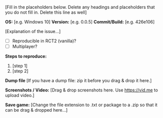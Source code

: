 [Fill in the placeholders below. Delete any headings and placeholders that you do not fill in. Delete this line as well]

**OS:** [e.g. Windows 10]
**Version:** [e.g. 0.0.5]
**Commit/Build:** [e.g. 426e106]

[Explanation of the issue...]

- [ ] Reproducible in RCT2 (vanilla)?
- [ ] Multiplayer?

**Steps to reproduce:**
1. [step 1]
2. [step 2]

**Dump file**
[If you have a dump file: zip it before you drag & drop it here.]

**Screenshots / Video:**
[Drag & drop screenshots here. Use https://vid.me to upload video.]

**Save game:**
[Change the file extension to .txt or package to a .zip so that it can be drag & dropped here...]
